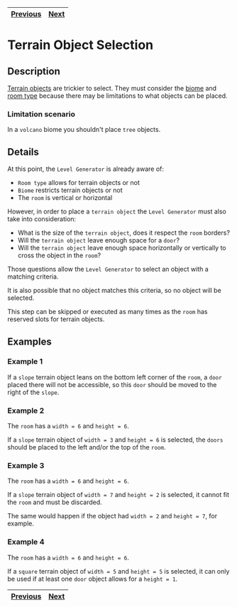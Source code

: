 | [Previous](rooms.md) | [Next](doors.md) |
| -------------------- | ---------------- |

# Terrain Object Selection

## Description

[Terrain objects](../definitions/object_definition.md#terrain-objects) are trickier to select.
They must consider the [biome](../definitions/biome_definition.md#what-is-a-biome) and [room type](../definitions/room_definition.md#what-is-a-room-type) because there may be limitations to what objects can be placed.

### Limitation scenario

In a `volcano` biome you shouldn't place `tree` objects.

## Details

At this point, the `Level Generator` is already aware of:

- `Room type` allows for terrain objects or not
- `Biome` restricts terrain objects or not
- The `room` is vertical or horizontal

However, in order to place a `terrain object` the `Level Generator` must also take into consideration:

- What is the size of the `terrain object`, does it respect the `room` borders?
- Will the `terrain object` leave enough space for a `door`?
- Will the `terrain object` leave enough space horizontally or vertically to cross the object in the `room`?

Those questions allow the `Level Generator` to select an object with a matching criteria.

It is also possible that no object matches this criteria, so no object will be selected.

This step can be skipped or executed as many times as the `room` has reserved slots for terrain objects.

## Examples

### Example 1

If a `slope` terrain object leans on the bottom left corner of the `room`, a `door` placed there will not be accessible, so this `door` should be moved to the right of the `slope`.

### Example 2

The `room` has a `width = 6` and `height = 6`.

If a `slope` terrain object of `width = 3` and `height = 6` is selected, the `doors` should be placed to the left and/or the top of the `room`.

### Example 3

The `room` has a `width = 6` and `height = 6`.

If a `slope` terrain object of `width = 7` and `height = 2` is selected, it cannot fit the `room` and must be discarded.

The same would happen if the object had `width = 2` and `height = 7`, for example.

### Example 4

The `room` has a `width = 6` and `height = 6`.

If a `square` terrain object of `width = 5` and `height = 5` is selected, it can only be used if at least one `door` object allows for a `height = 1`.

| [Previous](rooms.md) | [Next](doors.md) |
| -------------------- | ---------------- |
